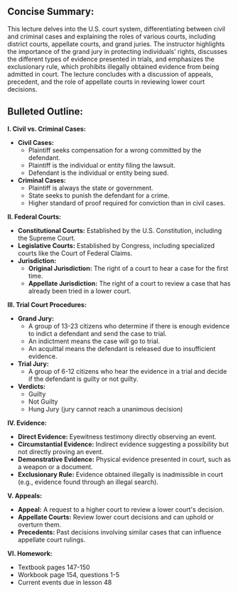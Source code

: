 ## Concise Summary:

This lecture delves into the U.S. court system, differentiating between civil and criminal cases and explaining the roles of various courts, including district courts, appellate courts, and grand juries. The instructor highlights the importance of the grand jury in protecting individuals' rights, discusses the different types of evidence presented in trials, and emphasizes the exclusionary rule, which prohibits illegally obtained evidence from being admitted in court. The lecture concludes with a discussion of appeals, precedent, and the role of appellate courts in reviewing lower court decisions.

## Bulleted Outline:

**I. Civil vs. Criminal Cases:**

* **Civil Cases:**
    * Plaintiff seeks compensation for a wrong committed by the defendant.
    * Plaintiff is the individual or entity filing the lawsuit.
    * Defendant is the individual or entity being sued.
* **Criminal Cases:**
    * Plaintiff is always the state or government.
    * State seeks to punish the defendant for a crime.
    * Higher standard of proof required for conviction than in civil cases.

**II. Federal Courts:**

* **Constitutional Courts:** Established by the U.S. Constitution, including the Supreme Court.
* **Legislative Courts:** Established by Congress, including specialized courts like the Court of Federal Claims.
* **Jurisdiction:**
    * **Original Jurisdiction:** The right of a court to hear a case for the first time.
    * **Appellate Jurisdiction:** The right of a court to review a case that has already been tried in a lower court.

**III. Trial Court Procedures:**

* **Grand Jury:**
    * A group of 13-23 citizens who determine if there is enough evidence to indict a defendant and send the case to trial.
    * An indictment means the case will go to trial.
    * An acquittal means the defendant is released due to insufficient evidence.
* **Trial Jury:**
    * A group of 6-12 citizens who hear the evidence in a trial and decide if the defendant is guilty or not guilty.
* **Verdicts:**
    * Guilty
    * Not Guilty
    * Hung Jury (jury cannot reach a unanimous decision)

**IV. Evidence:**

* **Direct Evidence:** Eyewitness testimony directly observing an event.
* **Circumstantial Evidence:** Indirect evidence suggesting a possibility but not directly proving an event.
* **Demonstrative Evidence:** Physical evidence presented in court, such as a weapon or a document.
* **Exclusionary Rule:** Evidence obtained illegally is inadmissible in court (e.g., evidence found through an illegal search).

**V. Appeals:**

* **Appeal:** A request to a higher court to review a lower court's decision.
* **Appellate Courts:** Review lower court decisions and can uphold or overturn them.
* **Precedents:** Past decisions involving similar cases that can influence appellate court rulings.

**VI. Homework:**

* Textbook pages 147-150
* Workbook page 154, questions 1-5
* Current events due in lesson 48

